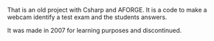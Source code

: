 That is an old project with Csharp and AFORGE. It is a code to make a webcam identify a test exam and the students answers.

It was made in 2007 for learning purposes and discontinued. 
